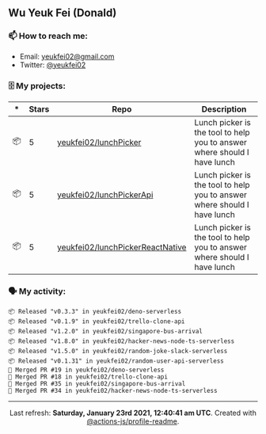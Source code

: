 ## Wu Yeuk Fei (Donald)

### 📫 How to reach me:

- Email: [yeukfei02@gmail.com](yeukfei02@gmail.com)
- Twitter: [@yeukfei02](https://twitter.com/yeukfei02)

### 🗄 My projects:

|*|Stars|Repo|Description|
|---|---|---|---|
| 📦 | 5 | [yeukfei02/lunchPicker](https://github.com/yeukfei02/lunchPicker) | Lunch picker is the tool to help you to answer where should I have lunch |
| 📦 | 5 | [yeukfei02/lunchPickerApi](https://github.com/yeukfei02/lunchPickerApi) | Lunch picker is the tool to help you to answer where should I have lunch |
| 📦 | 5 | [yeukfei02/lunchPickerReactNative](https://github.com/yeukfei02/lunchPickerReactNative) | Lunch picker is the tool to help you to answer where should I have lunch |

### 🗣 My activity:

```
📦 Released "v0.3.3" in yeukfei02/deno-serverless
📦 Released "v0.1.9" in yeukfei02/trello-clone-api
📦 Released "v1.2.0" in yeukfei02/singapore-bus-arrival
📦 Released "v1.8.0" in yeukfei02/hacker-news-node-ts-serverless
📦 Released "v1.5.0" in yeukfei02/random-joke-slack-serverless
📦 Released "v0.1.31" in yeukfei02/random-user-api-serverless
🎉 Merged PR #19 in yeukfei02/deno-serverless
🎉 Merged PR #18 in yeukfei02/trello-clone-api
🎉 Merged PR #35 in yeukfei02/singapore-bus-arrival
🎉 Merged PR #34 in yeukfei02/hacker-news-node-ts-serverless
```

<!-- <img src="https://github-readme-stats.vercel.app/api?username=yeukfei02&show_icons=true&count_private=true&theme=radical" />

<img src="https://github-readme-stats.vercel.app/api/top-langs/?username=yeukfei02&theme=radical" /> -->

---

<p align="center">Last refresh: <b>Saturday, January 23rd 2021, 12:40:41 am UTC</b>. Created with <a href=https://github.com/marketplace/actions/profile-readme>@actions-js/profile-readme</a>.</p>
